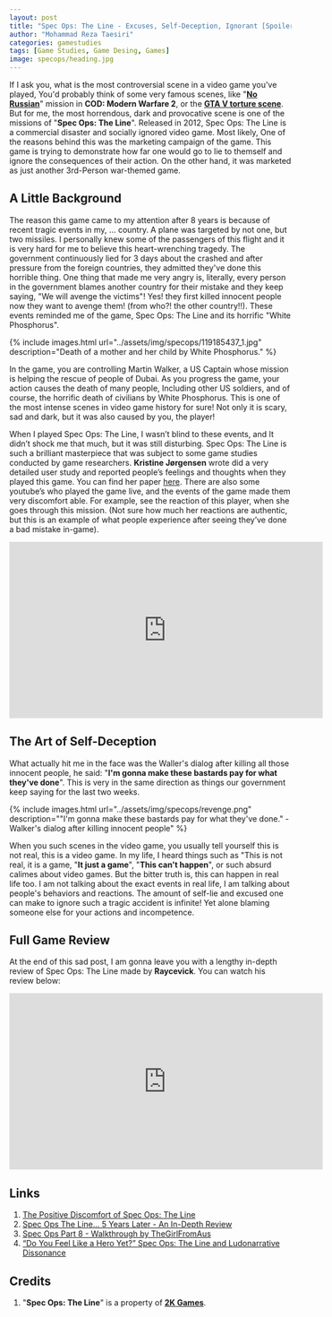 ```yaml
---
layout: post
title: "Spec Ops: The Line - Excuses, Self-Deception, Ignorant [Spoiler]"
author: "Mohammad Reza Taesiri"
categories: gamestudies
tags: [Game Studies, Game Desing, Games]
image: specops/heading.jpg
---
```


<link rel="stylesheet" href="../assets/css/table.css">

If I ask you, what is the most controversial scene in a video game you've played, You'd probably think of some very famous scenes, like "[**No Russian**](https://en.wikipedia.org/wiki/No_Russian)" mission in **COD: Modern Warfare 2**, or the [**GTA V torture scene**](https://en.wikipedia.org/wiki/Controversies_surrounding_Grand_Theft_Auto_V#Depiction_of_torture). But for me, the most horrendous, dark and provocative scene is one of the missions of "**Spec Ops: The Line**". Released in 2012, Spec Ops: The Line is a commercial disaster and socially ignored video game. Most likely, One of the reasons behind this was the marketing campaign of the game. This game is trying to demonstrate how far one would go to lie to themself and ignore the consequences of their action. On the other hand, it was marketed as just another 3rd-Person war-themed game.

## A Little Background

The reason this game came to my attention after 8 years is because of recent tragic events in my, ... country. A plane was targeted by not one, but two missiles. I personally knew some of the passengers of this flight and it is very hard for me to believe this heart-wrenching tragedy. The government continuously lied for 3 days about the crashed and after pressure from the foreign countries, they admitted they've done this horrible thing. One thing that made me very angry is, literally, every person in the government blames another country for their mistake and they keep saying, "We will avenge the victims"! Yes! they first killed innocent people now they want to avenge them! (from who?! the other country!!). These events reminded me of the game, Spec Ops: The Line and its horrific "White Phosphorus".

{% include images.html url="../assets/img/specops/119185437_1.jpg" description="Death of a mother and her child by White Phosphorus." %}

In the game, you are controlling Martin Walker, a US Captain whose mission is helping the rescue of people of Dubai. As you progress the game, your action causes the death of many people, Including other US soldiers, and of course, the horrific death of civilians by White Phosphorus. This is one of the most intense scenes in video game history for sure! Not only it is scary, sad and dark, but it was also caused by you, the player!

When I played Spec Ops: The Line, I wasn’t blind to these events, and It didn’t shock me that much, but it was still disturbing. Spec Ops: The Line is such a brilliant masterpiece that was subject to some game studies conducted by game researchers. **Kristine Jørgensen** wrote did a very detailed user study and reported people’s feelings and thoughts when they played this game. You can find her paper [here](http://gamestudies.org/1602/articles/jorgensenkristine). There are also some youtube’s who played the game live, and the events of the game made them very discomfort able. For example, see the reaction of this player, when she goes through this mission. (Not sure how much her reactions are authentic, but this is an example of what people experience after seeing they’ve done a bad mistake in-game).

<iframe width="560" height="315" src="https://www.youtube.com/embed/_jj6OOQ9enY?start=423" frameborder="0" allow="accelerometer; autoplay; encrypted-media; gyroscope; picture-in-picture" allowfullscreen></iframe>

## The Art of Self-Deception

What actually hit me in the face was the Waller's dialog after killing all those innocent people, he said: "**I'm gonna make these bastards pay for what they've done**". This is very in the same direction as things our government keep saying for the last two weeks.

{% include images.html url="../assets/img/specops/revenge.png" description="&quot;I'm gonna make these bastards pay for what they've done.&quot; - Walker's dialog after killing innocent people" %}

When you such scenes in the video game, you usually tell yourself this is not real, this is a video game. In my life, I heard things such as "This is not real, it is a game, "**It just a game**",  "**This can't happen**", or such absurd calimes about video games. But the bitter truth is, this can happen in real life too. I am not talking about the exact events in real life, I am talking about people's behaviors and reactions. The amount of self-lie and excused one can make to ignore such a tragic accident is infinite! Yet alone blaming someone else for your actions and incompetence.

## Full Game Review

At the end of this sad post, I am gonna leave you with a lengthy in-depth review of Spec Ops: The Line made by **Raycevick**. You can watch his review below:

<iframe width="560" height="315" src="https://www.youtube.com/embed/8dzstxE_5Rc" frameborder="0" allow="accelerometer; autoplay; encrypted-media; gyroscope; picture-in-picture" allowfullscreen></iframe>

## Links

1. [The Positive Discomfort of Spec Ops: The Line](http://gamestudies.org/1602/articles/jorgensenkristine)
1. [Spec Ops The Line... 5 Years Later - An In-Depth Review](https://www.youtube.com/watch?v=8dzstxE_5Rc)
1. [Spec Ops Part 8 - Walkthrough by TheGirlFromAus](https://www.youtube.com/watch?v=_jj6OOQ9enY)
1. [“Do You Feel Like a Hero Yet?” Spec Ops: The Line and Ludonarrative Dissonance](https://medium.com/depthly/do-you-feel-like-a-hero-yet-spec-ops-the-line-and-ludonarrative-dissonance-8fedf6c0531c)

## Credits

1. "**Spec Ops: The Line**" is a property of [**2K Games**](https://2k.com/).